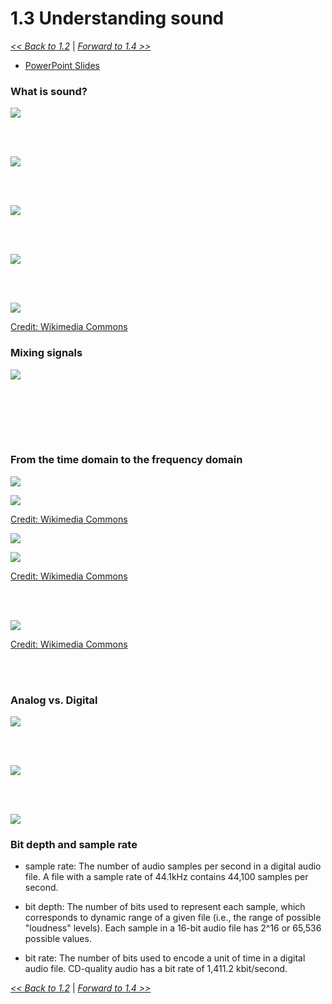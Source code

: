 # 1.3 Understanding sound
<!-- Lecture -->
<!--(10:15–10:45)-->

[*<< Back to 1.2*](1.2.md) | [*Forward to 1.4 >>*](1.4.md)

- [PowerPoint Slides](https://github.com/stevemclaugh/HILT-Audio-ML/blob/master/Day_1/Day_1_Sound.pptx?raw=true)


### What is sound?

![](img_presentation/Kline_1985_p439.png)

<br><br>

![](img_presentation/Handel_1989_p28.png)

<br><br>

![](img_presentation/Kline_1985_p440.png)

<br><br>

![](img_presentation/Kline_1985_p430.png)

<br><br>

![](img_presentation/2000px-Sine_wave_amplitude.svg.png)

[Credit: Wikimedia Commons](https://commons.wikimedia.org/wiki/File:Sine_wave_amplitude.svg)


<!--
You clap your hands, there's some vibration, then it dies away. Just like a bob on a spring.
-->


### Mixing signals

<!-- sound as a linear system, for the most part:

analogy to multiple signals traveling on a fiber optic cable
 -->

![](img_presentation/Adding_waves.png)

<br><br>


<!-- spectrogram of a pitched instrument -->

<!-- timbre determined (more or less) by the energy of each partial -->




<br><br>


### From the time domain to the frequency domain

![](img_presentation/Adding_waves_spectrogram.png)



<!-- one examples of signals being mixed -->

![](img_presentation/2000px-Harmonic_partials_on_strings.svg.png)

[Credit: Wikimedia Commons](https://commons.wikimedia.org/wiki/File:Harmonic_partials_on_strings.svg)



<!--
Any signal we measure can be decomposed into a series of waves at different frequencies, called a Fourier series.
-->


![](img_presentation/Handel_1989_p26_spectrograms.png)




![](img_presentation/2000px-Square_Wave_Fourier_Series.svg.png)

[Credit: Wikimedia Commons](https://commons.wikimedia.org/wiki/File:Square_Wave_Fourier_Series.svg)

<br><br>

![](img_presentation/2000px-Fourier_Series.svg.png)

[Credit: Wikimedia Commons](https://commons.wikimedia.org/wiki/File:Fourier_Series.svg)


<br><br>







### Analog vs. Digital


![](img_presentation/Pohlmann_2011_p22_sampling.png)

<br><br>

![](img_presentation/Pohlmann_2011_p94.png)

<br><br>

![](img_presentation/Pohlmann_2011_p26_aliasing.png)





### Bit depth and sample rate

- sample rate: The number of audio samples per second in a digital audio file. A file with a sample rate of 44.1kHz contains 44,100 samples per second.

- bit depth: The number of bits used to represent each sample, which corresponds to dynamic range of a given file (i.e., the range of possible "loudness" levels). Each sample in a 16-bit audio file has 2^16 or 65,536 possible values.

- bit rate: The number of bits used to encode a unit of time in a digital audio file. CD-quality audio has a bit rate of 1,411.2 kbit/second.



[*<< Back to 1.2*](1.2.md) | [*Forward to 1.4 >>*](1.4.md)

